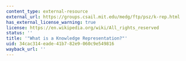 ```yaml
---
content_type: external-resource
external_url: https://groups.csail.mit.edu/medg/ftp/psz/k-rep.html
has_external_license_warning: true
license: https://en.wikipedia.org/wiki/All_rights_reserved
status: ''
title: '"What is a Knowledge Representation?"'
uid: 34cac314-eade-41b7-82e9-060c9e549816
wayback_url: ''
---
```

